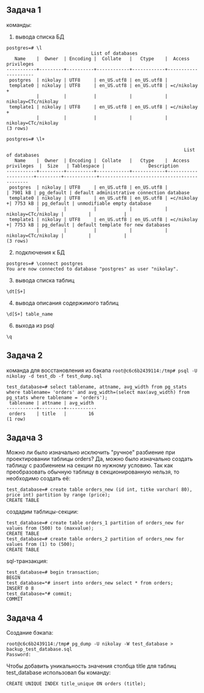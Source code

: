 ## Задача 1
команды:
1. вывода списка БД
```
postgres=# \l
                               List of databases
   Name    |  Owner  | Encoding |  Collate   |   Ctype    |  Access privileges  
-----------+---------+----------+------------+------------+---------------------
 postgres  | nikolay | UTF8     | en_US.utf8 | en_US.utf8 | 
 template0 | nikolay | UTF8     | en_US.utf8 | en_US.utf8 | =c/nikolay         +
           |         |          |            |            | nikolay=CTc/nikolay
 template1 | nikolay | UTF8     | en_US.utf8 | en_US.utf8 | =c/nikolay         +
           |         |          |            |            | nikolay=CTc/nikolay
(3 rows)
```
```
postgres=# \l+

                                                                 List of databases
   Name    |  Owner  | Encoding |  Collate   |   Ctype    |  Access privileges  |  Size   | Tablespace |                Description                 
-----------+---------+----------+------------+------------+---------------------+---------+------------+--------------------------------------------
 postgres  | nikolay | UTF8     | en_US.utf8 | en_US.utf8 |                     | 7901 kB | pg_default | default administrative connection database
 template0 | nikolay | UTF8     | en_US.utf8 | en_US.utf8 | =c/nikolay         +| 7753 kB | pg_default | unmodifiable empty database
           |         |          |            |            | nikolay=CTc/nikolay |         |            | 
 template1 | nikolay | UTF8     | en_US.utf8 | en_US.utf8 | =c/nikolay         +| 7753 kB | pg_default | default template for new databases
           |         |          |            |            | nikolay=CTc/nikolay |         |            | 
(3 rows)
```
2. подключения к БД
```
postgres=# \connect postgres
You are now connected to database "postgres" as user "nikolay".
```
3. вывода списка таблиц
```
\dt[S+]
```   
4. вывода описания содержимого таблиц
```
\d[S+] table_name
```
6. выхода из psql
```
\q
```
## Задача 2
команда для восстановления из бэкапа ``` root@c6c6b2439114:/tmp# psql -U nikolay -d test_db -f test_dump.sql ```
```
test_database=# select tablename, attname, avg_width from pg_stats where tablename= 'orders' and avg_width=(select max(avg_width) from pg_stats where tablename = 'orders');
 tablename | attname | avg_width 
-----------+---------+-----------
 orders    | title   |        16
(1 row)
```
## Задача 3

Можно ли было изначально исключить "ручное" разбиение при проектировании таблицы orders? Да, можно было изначально создать таблицу с разбиением на секции по нужному условию.
Так как преобразовать обычную таблицу в секционированную нельзя, то необходимо создать её:
```
test_database=# create table orders_new (id int, titke varchar( 80), price int) partition by range (price);
CREATE TABLE
```
создадим таблицы-секции:
```
test_database=# create table orders_1 partition of orders_new for values from (500) to (maxvalue);
CREATE TABLE
test_database=# create table orders_2 partition of orders_new for values from (1) to (500);
CREATE TABLE
```
sql-транзакция:
```
test_database=# begin transaction;
BEGIN
test_database=*# insert into orders_new select * from orders;
INSERT 0 8
test_database=*# commit;
COMMIT
```
## Задача 4
Создание бэкапа:
```
root@c6c6b2439114:/tmp# pg_dump -U nikolay -W test_database > backup_test_database.sql
Password: 
```
Чтобы добавить уникальность значения столбца title для таблиц test_database использовал бы команду:
```
CREATE UNIQUE INDEX title_unique ON orders (title);
```
